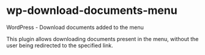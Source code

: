 # wp-download-documents-menu
WordPress - Download documents added to the menu

This plugin allows downloading documents present in the menu, without the user being redirected to the specified link.